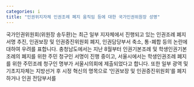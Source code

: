```yaml
---
categories: i
title: "인권위지자체 인권조례 폐지 움직임 등에 대한 국가인권위원장 성명"
---
```

국가인권위원회(위원장 송두환)는 최근 일부 지자체에서 진행되고 있는 인권조례 폐지 서명 추진, 인권보장 및 인권증진위원회 폐지, 인권담당부서 축소, 통&#65381;폐합 등의 논란에 대하여 우려를 표합니다. 충청남도에서는 지난 8월부터 인권기본조례 및 학생인권기본조례의 폐지를 위한 주민 청구인 서명이 진행 중이고, 서울시에서는 학생인권조례 폐지를 위한 주민조례 청구인 명부가 서울시의회에 제출되었다고 합니다. 또한 일부 광역 및 기초지자체는 지방선거 후 시정 혁신의 명목으로 ‘인권보장 및 인권증진위원회’를 폐지하거나 인권 전담부서를